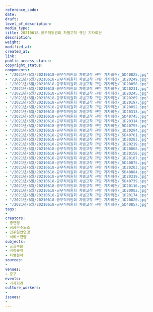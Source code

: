 ```yaml
---
reference_code: 
date: 
draft: 
level_of_description: 
media_type: 
title: 20210618-공무직위원회 차별고착 규탄 기자회견
description: 
weight: 
modified_at: 
created_at: 
link: 
public_access_status: 
copyright_status: 
components:
- "/2021년/6월/20210618-공무직위원회 차별고착 규탄 기자회견/_5D40825.jpg"
- "/2021년/6월/20210618-공무직위원회 차별고착 규탄 기자회견/_1D20249.jpg"
- "/2021년/6월/20210618-공무직위원회 차별고착 규탄 기자회견/_1D20058.jpg"
- "/2021년/6월/20210618-공무직위원회 차별고착 규탄 기자회견/_1D20231.jpg"
- "/2021년/6월/20210618-공무직위원회 차별고착 규탄 기자회견/_1D20245.jpg"
- "/2021년/6월/20210618-공무직위원회 차별고착 규탄 기자회견/_1D20269.jpg"
- "/2021년/6월/20210618-공무직위원회 차별고착 규탄 기자회견/_1D20197.jpg"
- "/2021년/6월/20210618-공무직위원회 차별고착 규탄 기자회견/_1D20092.jpg"
- "/2021년/6월/20210618-공무직위원회 차별고착 규탄 기자회견/_1D20313.jpg"
- "/2021년/6월/20210618-공무직위원회 차별고착 규탄 기자회견/_5D40745.jpg"
- "/2021년/6월/20210618-공무직위원회 차별고착 규탄 기자회견/_1D20314.jpg"
- "/2021년/6월/20210618-공무직위원회 차별고착 규탄 기자회견/_5D40795.jpg"
- "/2021년/6월/20210618-공무직위원회 차별고착 규탄 기자회견/_1D20294.jpg"
- "/2021년/6월/20210618-공무직위원회 차별고착 규탄 기자회견/_5D40761.jpg"
- "/2021년/6월/20210618-공무직위원회 차별고착 규탄 기자회견/_1D20283.jpg"
- "/2021년/6월/20210618-공무직위원회 차별고착 규탄 기자회견/_1D20219.jpg"
- "/2021년/6월/20210618-공무직위원회 차별고착 규탄 기자회견/_1D20068.jpg"
- "/2021년/6월/20210618-공무직위원회 차별고착 규탄 기자회견/_1D20158.jpg"
- "/2021년/6월/20210618-공무직위원회 차별고착 규탄 기자회견/_1D20187.jpg"
- "/2021년/6월/20210618-공무직위원회 차별고착 규탄 기자회견/_5D40875.jpg"
- "/2021년/6월/20210618-공무직위원회 차별고착 규탄 기자회견/_1D20203.jpg"
- "/2021년/6월/20210618-공무직위원회 차별고착 규탄 기자회견/_5D40884.jpg"
- "/2021년/6월/20210618-공무직위원회 차별고착 규탄 기자회견/_1D20319.jpg"
- "/2021년/6월/20210618-공무직위원회 차별고착 규탄 기자회견/_5D40739.jpg"
- "/2021년/6월/20210618-공무직위원회 차별고착 규탄 기자회견/_1D20116.jpg"
- "/2021년/6월/20210618-공무직위원회 차별고착 규탄 기자회견/_1D20082.jpg"
- "/2021년/6월/20210618-공무직위원회 차별고착 규탄 기자회견/_1D20174.jpg"
- "/2021년/6월/20210618-공무직위원회 차별고착 규탄 기자회견/_1D20020.jpg"
- "/2021년/6월/20210618-공무직위원회 차별고착 규탄 기자회견/_5D40857.jpg"
tags:
- 
creators:
- 총연맹
- 공공운수노조
- 민주일반연맹
- 서비스연맹
subjects:
- 공공부문
- 비정규직
- 차별철폐
sources:
- 
venues:
- 중구
events:
- 기자회견
culture_workers:
- 
issues:
- 
---
```


